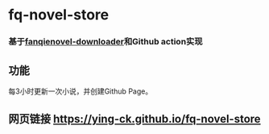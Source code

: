 # fq-novel-store
### 基于[fanqienovel-downloader](https://github.com/ying-ck/fanqienovel-downloader)和Github action实现
## 功能
每3小时更新一次小说，并创建Github Page。
## 网页链接 https://ying-ck.github.io/fq-novel-store
